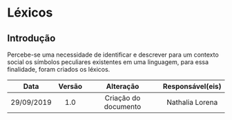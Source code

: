 # Léxicos

## Introdução

Percebe-se uma necessidade de identificar e descrever para um contexto social os símbolos peculiares existentes em uma linguagem, para essa finalidade, foram criados os léxicos.


|Data|Versão|Alteração|Responsável(eis)|
|:--:|:----:|:-------:|:---:|
| 29/09/2019 | 1.0 | Criação do documento | Nathalia Lorena |